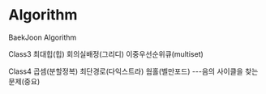 # Algorithm

BaekJoon Algorithm

Class3
최대힙(힙)
회의실배정(그리디)
이중우선순위큐(multiset)

Class4
곱셈(분할정복)
최단경로(다익스트라)
웜홀(벨만포드) ---음의 사이클을 찾는문제(중요)
